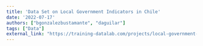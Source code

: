 ```yaml
---
title: 'Data Set on Local Government Indicators in Chile'
date: '2022-07-17'
authors: ["bgonzalezbustamante", "daguilar"]
tags: ["Data"]
external_link: "https://training-datalab.com/projects/local-government-indicators"
---
```

